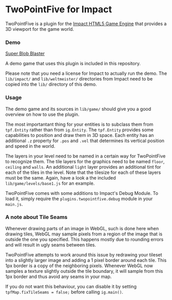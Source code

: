# TwoPointFive for Impact

TwoPointFive is a plugin for the [Impact HTML5 Game Engine](http://impactjs.com/) that provides a 3D viewport for the game world.


### Demo
[Super Blob Blaster](http://phoboslab.org/twopointfive/)


A demo game that uses this plugin is included in this repository.

Please note that you need a license for Impact to actually run the demo. The `lib/impact/` and `lib/weltmeister/` directories from Impact need to be copied into the `lib/` directory of this demo.


### Usage

The demo game and its sources in `lib/game/` should give you a good overview on how to use the plugin. 

The most importantant thing for your entities is to subclass them from `tpf.Entity` rather than from `ig.Entity`. The `tpf.Entity` provides some capabilities to position and draw them in 3D space. Each entity has an additional `.z` property for `.pos` and `.vel` that determines its vertical position and speed in the world.

The layers in your level need to be named in a certain way for TwoPointFive to recognize them. The tile layers for the graphics need to be named `floor`, `ceiling` and `walls`. An additional `light` layer provides an additional tint for each of the tiles in the level. Note that the tilesize for each of these layers must be the same. Again, have a look a the included `lib/game/levels/base1.js` for an example.


TwoPointFive comes with some additions to Impact's Debug Module. To load it, simply require the `plugins.twopointfive.debug` module in your `main.js`.


### A note about Tile Seams

Whenever drawing parts of an image in WebGL, such is done here when drawing tiles, WebGL may sample pixels from a region of the image that is outside the one you specified. This happens mostly due to rounding errors and will result in ugly seams between tiles.

TwoPointFive attempts to work around this issue by redrawing your tileset into a slightly larger image and adding a 1 pixel border around each tile. This 1px border is a copy of the neighboring pixels. Whenever WebGL now samples a texture slightly outside the tile boundary, it will sample from this 1px border and thus avoid any seams in your map.

If you do not want this behaviour, you can disable it by setting `tpfMap.fixTileSeams = false;` before calling `ig.main()`.
